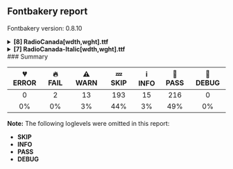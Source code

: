 ## Fontbakery report

Fontbakery version: 0.8.10

<details><summary><b>[8] RadioCanada[wdth,wght].ttf</b></summary><div><details><summary>🔥 <b>FAIL:</b> Check a font's STAT table contains compulsory Axis Values. (<a href="https://font-bakery.readthedocs.io/en/stable/fontbakery/profiles/googlefonts.html#com.google.fonts/check/STAT">com.google.fonts/check/STAT</a>)</summary><div>


* 🔥 **FAIL** Compulsory STAT Axis Values are incorrect:

 | Name | Axis | Current Value | Current Flags | Current LinkedValue | Expected Value | Expected Flags | Expected LinkedValue |
| :--- | :--- | :--- | :--- | :--- | :--- | :--- | :--- |
| Normal | wdth | 100.0 | 2 | None | 100.0 | 2 | None |
| Condensed | wdth | 75.0 | 0 | None | 75.0 | 0 | None |
| SemiCondensed | wdth | N/A | N/A | N/A | 87.5 | 0 | None |
| Light | wght | 300.0 | 0 | None | 300.0 | 0 | None |
| Regular | wght | 400.0 | 2 | 700.0 | 400.0 | 2 | 700.0 |
| Medium | wght | 500.0 | 0 | None | 500.0 | 0 | None |
| SemiBold | wght | 600.0 | 0 | None | 600.0 | 0 | None |
| Bold | wght | 700.0 | 0 | None | 700.0 | 0 | None |
 [code: bad-axis-values]
</div></details><details><summary>⚠ <b>WARN:</b> Checking OS/2 achVendID. (<a href="https://font-bakery.readthedocs.io/en/stable/fontbakery/profiles/googlefonts.html#com.google.fonts/check/vendor_id">com.google.fonts/check/vendor_id</a>)</summary><div>


* ⚠ **WARN** OS/2 VendorID value 'NONE' is not yet recognized. If you registered it recently, then it's safe to ignore this warning message. Otherwise, you should set it to your own unique 4 character code, and register it with Microsoft at https://www.microsoft.com/typography/links/vendorlist.aspx
 [code: unknown]
</div></details><details><summary>⚠ <b>WARN:</b> Are there caret positions declared for every ligature? (<a href="https://font-bakery.readthedocs.io/en/stable/fontbakery/profiles/googlefonts.html#com.google.fonts/check/ligature_carets">com.google.fonts/check/ligature_carets</a>)</summary><div>


* ⚠ **WARN** This font lacks caret position values for ligature glyphs on its GDEF table. [code: lacks-caret-pos]
</div></details><details><summary>⚠ <b>WARN:</b> Is there kerning info for non-ligated sequences? (<a href="https://font-bakery.readthedocs.io/en/stable/fontbakery/profiles/googlefonts.html#com.google.fonts/check/kerning_for_non_ligated_sequences">com.google.fonts/check/kerning_for_non_ligated_sequences</a>)</summary><div>


* ⚠ **WARN** GPOS table lacks kerning info for the following non-ligated sequences:

	- d + uni0315

	- f + f

	- f + i

	- i + f

	- f + l

	- l + f

	- i + l

	- uni0295 + uni0315

	- uni0315 + uni02B7

	- l + uni0315

	- uni1E5B + uni0315 

	- And t + uni0315 [code: lacks-kern-info]
</div></details><details><summary>⚠ <b>WARN:</b> Ensure fonts have ScriptLangTags declared on the 'meta' table. (<a href="https://font-bakery.readthedocs.io/en/stable/fontbakery/profiles/googlefonts.html#com.google.fonts/check/meta/script_lang_tags">com.google.fonts/check/meta/script_lang_tags</a>)</summary><div>


* ⚠ **WARN** This font file does not have a 'meta' table. [code: lacks-meta-table]
</div></details><details><summary>⚠ <b>WARN:</b> Check font contains no unreachable glyphs (<a href="https://font-bakery.readthedocs.io/en/stable/fontbakery/profiles/universal.html#com.google.fonts/check/unreachable_glyphs">com.google.fonts/check/unreachable_glyphs</a>)</summary><div>


* ⚠ **WARN** The following glyphs could not be reached by codepoint or substitution rules:

	- macronmod
 [code: unreachable-glyphs]
</div></details><details><summary>⚠ <b>WARN:</b> Ensure dotted circle glyph is present and can attach marks. (<a href="https://font-bakery.readthedocs.io/en/stable/fontbakery/profiles/universal.html#com.google.fonts/check/dotted_circle">com.google.fonts/check/dotted_circle</a>)</summary><div>


* ⚠ **WARN** No dotted circle glyph present [code: missing-dotted-circle]
</div></details><details><summary>⚠ <b>WARN:</b> Are there any misaligned on-curve points? (<a href="https://font-bakery.readthedocs.io/en/stable/fontbakery/profiles/<Section: Outline Correctness Checks>.html#com.google.fonts/check/outline_alignment_miss">com.google.fonts/check/outline_alignment_miss</a>)</summary><div>


* ⚠ **WARN** The following glyphs have on-curve points which have potentially incorrect y coordinates:

	* Aring (U+00C5): X=411.0,Y=691.5 (should be at cap-height 690?)

	* Aring (U+00C5): X=245.5,Y=691.5 (should be at cap-height 690?)

	* IJ (U+0132): X=356.0,Y=-1.0 (should be at baseline 0?)

	* oe (U+0153): X=722.0,Y=1.5 (should be at baseline 0?)

	* uni018F (U+018F): X=246.0,Y=690.5 (should be at cap-height 690?)

	* uni0194 (U+0194): X=365.5,Y=-1.5 (should be at baseline 0?)

	* Aringacute (U+01FA): X=411.0,Y=691.5 (should be at cap-height 690?)

	* Aringacute (U+01FA): X=245.5,Y=691.5 (should be at cap-height 690?)

	* uni02B8 (U+02B8): X=11.0,Y=691.0 (should be at cap-height 690?)

	* uni02B8 (U+02B8): X=77.0,Y=691.0 (should be at cap-height 690?) 

	* And 12 more.

Use -F or --full-lists to disable shortening of long lists. [code: found-misalignments]
</div></details><br></div></details><details><summary><b>[7] RadioCanada-Italic[wdth,wght].ttf</b></summary><div><details><summary>🔥 <b>FAIL:</b> Check a font's STAT table contains compulsory Axis Values. (<a href="https://font-bakery.readthedocs.io/en/stable/fontbakery/profiles/googlefonts.html#com.google.fonts/check/STAT">com.google.fonts/check/STAT</a>)</summary><div>


* 🔥 **FAIL** Compulsory STAT Axis Values are incorrect:

 | Name | Axis | Current Value | Current Flags | Current LinkedValue | Expected Value | Expected Flags | Expected LinkedValue |
| :--- | :--- | :--- | :--- | :--- | :--- | :--- | :--- |
| Normal | wdth | 100.0 | 2 | None | 100.0 | 2 | None |
| Condensed | wdth | 75.0 | 0 | None | 75.0 | 0 | None |
| SemiCondensed | wdth | N/A | N/A | N/A | 87.5 | 0 | None |
| Light | wght | 300.0 | 0 | None | 300.0 | 0 | None |
| Regular | wght | 400.0 | 2 | 700.0 | 400.0 | 2 | 700.0 |
| Medium | wght | 500.0 | 0 | None | 500.0 | 0 | None |
| SemiBold | wght | 600.0 | 0 | None | 600.0 | 0 | None |
| Bold | wght | 700.0 | 0 | None | 700.0 | 0 | None |
 [code: bad-axis-values]
</div></details><details><summary>⚠ <b>WARN:</b> Checking OS/2 achVendID. (<a href="https://font-bakery.readthedocs.io/en/stable/fontbakery/profiles/googlefonts.html#com.google.fonts/check/vendor_id">com.google.fonts/check/vendor_id</a>)</summary><div>


* ⚠ **WARN** OS/2 VendorID value 'NONE' is not yet recognized. If you registered it recently, then it's safe to ignore this warning message. Otherwise, you should set it to your own unique 4 character code, and register it with Microsoft at https://www.microsoft.com/typography/links/vendorlist.aspx
 [code: unknown]
</div></details><details><summary>⚠ <b>WARN:</b> Are there caret positions declared for every ligature? (<a href="https://font-bakery.readthedocs.io/en/stable/fontbakery/profiles/googlefonts.html#com.google.fonts/check/ligature_carets">com.google.fonts/check/ligature_carets</a>)</summary><div>


* ⚠ **WARN** This font lacks caret position values for ligature glyphs on its GDEF table. [code: lacks-caret-pos]
</div></details><details><summary>⚠ <b>WARN:</b> Is there kerning info for non-ligated sequences? (<a href="https://font-bakery.readthedocs.io/en/stable/fontbakery/profiles/googlefonts.html#com.google.fonts/check/kerning_for_non_ligated_sequences">com.google.fonts/check/kerning_for_non_ligated_sequences</a>)</summary><div>


* ⚠ **WARN** GPOS table lacks kerning info for the following non-ligated sequences:

	- d + uni0315

	- f + f

	- f + i

	- i + f

	- f + l

	- l + f

	- i + l

	- uni0295 + uni0315

	- uni0315 + uni02B7

	- l + uni0315

	- uni1E5B + uni0315 

	- And t + uni0315 [code: lacks-kern-info]
</div></details><details><summary>⚠ <b>WARN:</b> Ensure fonts have ScriptLangTags declared on the 'meta' table. (<a href="https://font-bakery.readthedocs.io/en/stable/fontbakery/profiles/googlefonts.html#com.google.fonts/check/meta/script_lang_tags">com.google.fonts/check/meta/script_lang_tags</a>)</summary><div>


* ⚠ **WARN** This font file does not have a 'meta' table. [code: lacks-meta-table]
</div></details><details><summary>⚠ <b>WARN:</b> Ensure dotted circle glyph is present and can attach marks. (<a href="https://font-bakery.readthedocs.io/en/stable/fontbakery/profiles/universal.html#com.google.fonts/check/dotted_circle">com.google.fonts/check/dotted_circle</a>)</summary><div>


* ⚠ **WARN** No dotted circle glyph present [code: missing-dotted-circle]
</div></details><details><summary>⚠ <b>WARN:</b> Are there any misaligned on-curve points? (<a href="https://font-bakery.readthedocs.io/en/stable/fontbakery/profiles/<Section: Outline Correctness Checks>.html#com.google.fonts/check/outline_alignment_miss">com.google.fonts/check/outline_alignment_miss</a>)</summary><div>


* ⚠ **WARN** The following glyphs have on-curve points which have potentially incorrect y coordinates:

	* exclam (U+0021): X=133.0,Y=-0.5 (should be at baseline 0?)

	* period (U+002E): X=85.0,Y=-0.5 (should be at baseline 0?)

	* two (U+0032): X=272.5,Y=688.0 (should be at cap-height 690?)

	* six (U+0036): X=535.0,Y=688.5 (should be at cap-height 690?)

	* nine (U+0039): X=103.0,Y=2.0 (should be at baseline 0?)

	* colon (U+003A): X=85.0,Y=-0.5 (should be at baseline 0?)

	* question (U+003F): X=219.0,Y=-0.5 (should be at baseline 0?)

	* G (U+0047): X=394.0,Y=1.0 (should be at baseline 0?)

	* braceleft (U+007B): X=187.0,Y=-254.0 (should be at descender -255?)

	* braceright (U+007D): X=197.5,Y=691.0 (should be at cap-height 690?) 

	* And 85 more.

Use -F or --full-lists to disable shortening of long lists. [code: found-misalignments]
</div></details><br></div></details>
### Summary

| 💔 ERROR | 🔥 FAIL | ⚠ WARN | 💤 SKIP | ℹ INFO | 🍞 PASS | 🔎 DEBUG |
|:-----:|:----:|:----:|:----:|:----:|:----:|:----:|
| 0 | 2 | 13 | 193 | 15 | 216 | 0 |
| 0% | 0% | 3% | 44% | 3% | 49% | 0% |

**Note:** The following loglevels were omitted in this report:
* **SKIP**
* **INFO**
* **PASS**
* **DEBUG**
